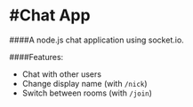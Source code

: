 #Chat App
===

####A node.js chat application using socket.io.

####Features:
- Chat with other users
- Change display name (with `/nick`)
- Switch between rooms (with `/join`)
